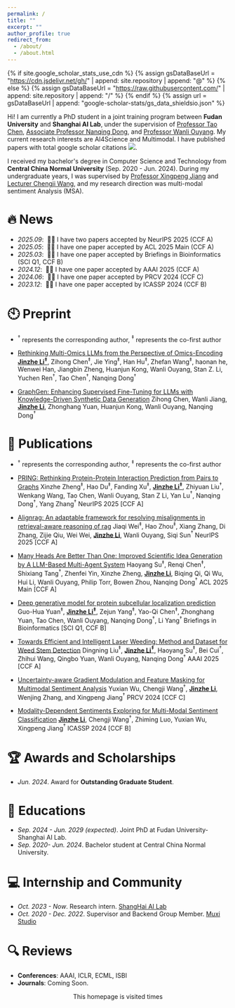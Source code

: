 ```yaml
---
permalink: /
title: ""
excerpt: ""
author_profile: true
redirect_from: 
  - /about/
  - /about.html
---
```


{% if site.google_scholar_stats_use_cdn %}
{% assign gsDataBaseUrl = "https://cdn.jsdelivr.net/gh/" | append: site.repository | append: "@" %}
{% else %}
{% assign gsDataBaseUrl = "https://raw.githubusercontent.com/" | append: site.repository | append: "/" %}
{% endif %}
{% assign url = gsDataBaseUrl | append: "google-scholar-stats/gs_data_shieldsio.json" %}

<span class='anchor' id='about-me'></span>

Hi! I am currently a PhD student in a joint training program between **Fudan University** and **Shanghai AI Lab**, under the supervision of [Professor Tao Chen](http://www.it.fudan.edu.cn/Data/View/2989), [Associate Professor Nanqing Dong](https://scholar.google.com/citations?user=0DX2YsQAAAAJ&hl=en), and [Professor Wanli Ouyang](https://wlouyang.github.io/). My current research interests are AI4Science and Multimodal. 
I have published papers with total google scholar citations <a href='https://scholar.google.com/citations?user=gShUHBAAAAAJ'><img src="https://img.shields.io/endpoint?url={{ url | url_encode }}&logo=Google%20Scholar&labelColor=f6f6f6&color=9cf&style=flat&label=citations"></a>.

I received my bachelor's degree in Computer Science and Technology from **Central China Normal University** (Sep. 2020 - Jun. 2024). During my undergraduate years, I was supervised by [Professor Xingpeng Jiang](http://cs.ccnu.edu.cn/info/1097/2097.htm) and [Lecturer Chengji Wang](http://cs.ccnu.edu.cn/info/1097/2753.htm), and my research direction was multi-modal sentiment Analysis (MSA).


# 🔥 News
- *2025.09*: &nbsp;🎉🎉 I have two papers accepted by NeurIPS 2025 (CCF A)
- *2025.05*: &nbsp;🎉🎉 I have one paper accepted by ACL 2025 Main (CCF A)
- *2025.03*: &nbsp;🎉🎉 I have one paper accepted by Briefings in Bioinformatics (SCI Q1, CCF B)
- *2024.12*: &nbsp;🎉🎉 I have one paper accepted by AAAI 2025 (CCF A)
- *2024.06*: &nbsp;🎉🎉 I have one paper accepted by PRCV 2024 (CCF C)
- *2023.12*: &nbsp;🎉🎉 I have one paper accepted by ICASSP 2024 (CCF B)

# 🕙 Preprint

- $^{\dagger}$ represents the corresponding author, $^{\ddagger}$ represents the co-first author

- [Rethinking Multi-Omics LLMs from the Perspective of Omics-Encoding](https://iclr.cc/) **<u>Jinzhe Li$^{\ddagger}$</u>**, Zihong Chen$^{\ddagger}$, Jie Ying$^{\ddagger}$, Han Hu$^{\ddagger}$, Zhefan Wang$^{\ddagger}$, haonan he, Wenwei Han, Jiangbin Zheng, Huanjun Kong, Wanli Ouyang, Stan Z. Li, Yuchen Ren$^{\dagger}$, Tao Chen$^{\dagger}$, Nanqing Dong$^{\dagger}$

- [GraphGen: Enhancing Supervised Fine-Tuning for LLMs with Knowledge-Driven Synthetic Data Generation](https://arxiv.org/pdf/2505.20416?) Zihong Chen, Wanli Jiang, **<u>Jinzhe Li</u>**, Zhonghang Yuan, Huanjun Kong, Wanli Ouyang, Nanqing Dong$^{\dagger}$

# 📝 Publications 

- $^{\dagger}$ represents the corresponding author, $^{\ddagger}$ represents the co-first author

- [PRING: Rethinking Protein-Protein Interaction Prediction from Pairs to Graphs](https://arxiv.org/pdf/2507.05101?) Xinzhe Zheng$^{\ddagger}$, Hao Du$^{\ddagger}$, Fanding Xu$^{\ddagger}$, **<u>Jinzhe Li$^{\ddagger}$</u>**, Zhiyuan Liu$^{\dagger}$, Wenkang Wang, Tao Chen, Wanli Ouyang, Stan Z Li, Yan Lu$^{\dagger}$, Nanqing Dong$^{\dagger}$, Yang Zhang$^{\dagger}$ NeurIPS 2025 [CCF A]

- [Alignrag: An adaptable framework for resolving misalignments in retrieval-aware reasoning of rag](https://arxiv.org/pdf/2504.14858) Jiaqi Wei$^{\ddagger}$, Hao Zhou$^{\ddagger}$, Xiang Zhang, Di Zhang, Zijie Qiu, Wei Wei, **<u>Jinzhe Li</u>**, Wanli Ouyang, Siqi Sun$^{\dagger}$ NeurIPS 2025 [CCF A]

- [Many Heads Are Better Than One: Improved Scientific Idea Generation by A LLM-Based Multi-Agent System](https://aclanthology.org/2025.acl-long.1368/) Haoyang Su$^{\ddagger}$, Renqi Chen$^{\ddagger}$, Shixiang Tang$^{\dagger}$, Zhenfei Yin, Xinzhe Zheng, **<u>Jinzhe Li</u>**, Biqing Qi, Qi Wu, Hui Li, Wanli Ouyang, Philip Torr, Bowen Zhou, Nanqing Dong$^{\dagger}$ ACL 2025 Main [CCF A]

- [Deep generative model for protein subcellular localization prediction](https://academic.oup.com/bib/article/26/2/bbaf152/8110879) Guo-Hua Yuan$^{\ddagger}$, **<u>Jinzhe Li$^{\ddagger}$</u>**, Zejun Yang$^{\ddagger}$, Yao-Qi Chen$^{\ddagger}$, Zhonghang Yuan, Tao Chen, Wanli Ouyang, Nanqing Dong$^{\dagger}$, Li Yang$^{\dagger}$ Briefings in Bioinformatics [SCI Q1, CCF B]

- [Towards Efficient and Intelligent Laser Weeding: Method and Dataset for Weed Stem Detection](https://ojs.aaai.org/index.php/AAAI/article/view/35040) Dingning Liu$^{\ddagger}$, **<u>Jinzhe Li$^{\ddagger}$</u>**, Haoyang Su$^{\ddagger}$, Bei Cui$^{\dagger}$, Zhihui Wang, Qingbo Yuan, Wanli Ouyang, Nanqing Dong$^{\dagger}$ AAAI 2025 [CCF A]

- [Uncertainty-aware Gradient Modulation and Feature Masking for Multimodal Sentiment Analysis](https://link.springer.com/chapter/10.1007/978-981-97-8795-1_22) Yuxian Wu, Chengji Wang$^{\dagger}$, **<u>Jinzhe Li</u>**, Wenjing Zhang, and Xingpeng Jiang$^{\dagger}$ PRCV 2024 [CCF C]

- [Modality-Dependent Sentiments Exploring for Multi-Modal Sentiment Classification](https://ieeexplore.ieee.org/abstract/document/10445820) **<u>Jinzhe Li</u>**, Chengji Wang$^{\dagger}$, Zhiming Luo, Yuxian Wu, Xingpeng Jiang$^{\dagger}$ ICASSP 2024 [CCF B]

# 🏆 Awards and Scholarships
- *Jun. 2024*. Award for **Outstanding Graduate Student**.

# 📖 Educations
- *Sep. 2024 - Jun. 2029 (expected)*. Joint PhD at Fudan University-Shanghai AI Lab.
- *Sep. 2020- Jun. 2024*. Bachelor student at Central China Normal University.

# 💻 Internship and Community
- *Oct. 2023 - Now*. Research intern. [ShangHai AI Lab](https://www.shlab.org.cn/)
- *Oct. 2020 - Dec. 2022*. Supervisor and Backend Group Member. [Muxi Studio](https://muxi-tech.xyz/) 

# 🔍 Reviews
- **Conferences**: AAAI, ICLR, ECML, ISBI
- **Journals**: Coming Soon.

<div align="center">
<script async src="//busuanzi.ibruce.info/busuanzi/2.3/busuanzi.pure.mini.js"></script>
This homepage is visited <font color="purple" size="5"><span id="busuanzi_value_site_pv"></span></font> times
</div>

<div>

<script>
async function fetchLastCommitTime() {
    const owner = 'royal-dargon';
    const repo = 'royal-dargon.github.io';
    const url = `https://api.github.com/repos/${owner}/${repo}/commits`;
    try {
        const response = await fetch(url);
        if (!response.ok) {
            throw new Error(`Failed to fetch data from GitHub: ${response.statusText}`);
        }
        const data = await response.json();
        const lastCommitDate = new Date(data[0].commit.committer.date);
        document.getElementById('lastCommitTime').textContent = `Last Updated in ${lastCommitDate.toLocaleDateString()}`;
    } catch (error) {
        console.error('Error fetching commit time:', error);
        // document.getElementById('lastCommitTime').textContent = 'Failed to fetch commit time.';
    }
}
fetchLastCommitTime();
</script>
</div>



